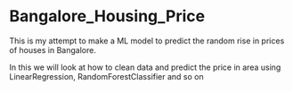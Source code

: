 # Bangalore_Housing_Price
This is my attempt to make a ML model to predict the random rise in prices of houses in Bangalore.

In this we will look at how to clean data and predict the price in area using LinearRegression, RandomForestClassifier and so on